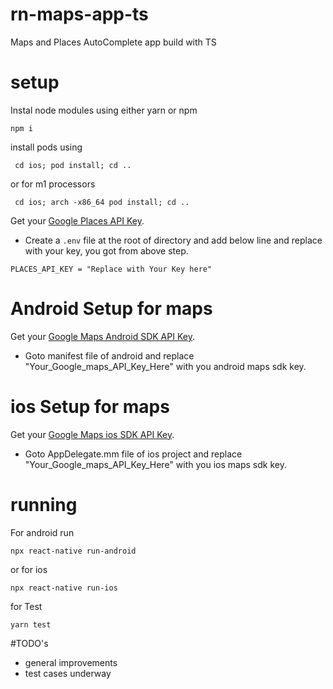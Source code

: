 # rn-maps-app-ts

Maps and Places AutoComplete app build with TS

# setup

Instal node modules using either yarn or npm

`npm i`

install pods using

` cd ios; pod install; cd ..`

or for m1 processors

` cd ios; arch -x86_64 pod install; cd ..`

Get your [Google Places API Key](https://developers.google.com/maps/documentation/places/web-service/get-api-key/).

- Create a `.env` file at the root of directory and add below line and replace with your key, you got from above step.

`PLACES_API_KEY = "Replace with Your Key here"`

# Android Setup for maps

Get your [Google Maps Android SDK API Key](https://developers.google.com/maps/documentation/android-sdk/get-api-key).

- Goto manifest file of android and replace "Your_Google_maps_API_Key_Here" with you android maps sdk key.

# ios Setup for maps

Get your [Google Maps ios SDK API Key](https://developers.google.com/maps/documentation/ios-sdk/get-api-key).

- Goto AppDelegate.mm file of ios project and replace "Your_Google_maps_API_Key_Here" with you ios maps sdk key.

# running

For android run

`npx react-native run-android`

or for ios

`npx react-native run-ios`

for Test

`yarn test`

#TODO's

- general improvements
- test cases underway
